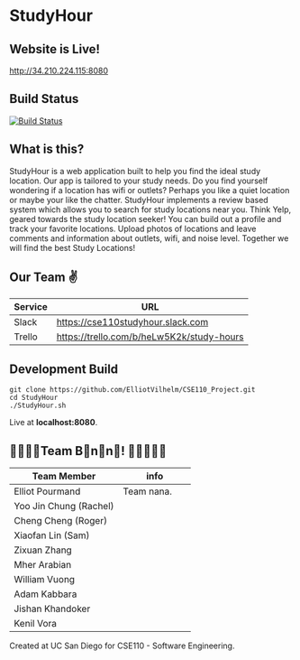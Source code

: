 # StudyHour
## Website is Live!
http://34.210.224.115:8080

## Build Status
[![Build Status](https://travis-ci.org/ElliotVilhelm/StudyHour.svg?branch=master)](https://travis-ci.org/ElliotVilhelm/StudyHour)

## What is this?
StudyHour is a web application built to help you find the ideal study location. Our app is tailored to your study needs. Do you find yourself
wondering if a location has wifi or outlets? Perhaps you like a quiet location or maybe your like the chatter. StudyHour implements a review based system which
allows you to search for study locations near you. Think Yelp, geared towards the study location seeker! You can build out a profile and track your favorite locations.
Upload photos of locations and leave comments and information about outlets, wifi, and noise level. Together we will find the best Study Locations!

## Our Team ✌️
| Service | URL |
|-----|-----|
| Slack | https://cse110studyhour.slack.com |
| Trello | https://trello.com/b/heLw5K2k/study-hours |

## Development Build
```
git clone https://github.com/ElliotVilhelm/CSE110_Project.git
cd StudyHour
./StudyHour.sh
```
Live at **localhost:8080**.

## 🍌🍌🍌🍌Team B🍌n🍌n🍌! 🍌🍌🍌🍌🍌
| Team Member              |          info          |
|--------------------------|------------------------|
|  Elliot Pourmand        | Team nana. &nbsp;&nbsp;&nbsp;&nbsp;&nbsp; |
|  Yoo Jin Chung (Rachel) |                        |
|  Cheng Cheng (Roger)    |                        |
|  Xiaofan Lin (Sam)      |                        |
|  Zixuan Zhang           |                        |
|  Mher Arabian           |                        |
|  William Vuong          |                        |
|  Adam Kabbara           |                        |
|  Jishan Khandoker       |                        |
|  Kenil Vora             |                        |

Created at UC San Diego for CSE110 - Software Engineering.
